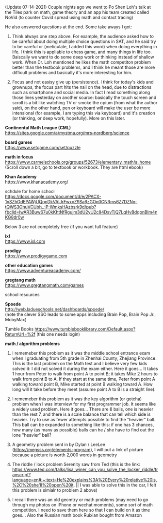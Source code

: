 (Update 07-14-2021) Couple nights ago we went to Po Shen Loh's talk at the Tiles park on math, game theory and an app his team created called NoVid (to counter Covid spread using math and contact tracing)

He also answered questions at the end. Some take aways I got:  
1) Think always one step above. For example, the audience asked how to be careful about doing multiple choice questions in SAT, and he said try to be careful or (meticulate, I added this word) when doing everything in life. I think this is appliable to chess game, and many things in life too. Baiscally we want to do some deep work or thinking instead of shallow work. When Dr. Loh mentioned he likes the math competiton problem better than the textbook problems, and I think he meant those are more difficult problems and basically it's more interesting for him.  

2) Focus and not easisy give up (persistence). I think for today's kids and grownups, the focus part hits the nail on the head, due to distractions such as smartphone and social media. In fact I read something along those lines yesterday on another source: basically the touch screen and scroll is a bit like watching TV or smoke the opium (from what the author said), on the other hand, pen or keyboard will make the user be more intensional (for example, I am typing this via keyboard) and it's creation (or thinking, or deep work, hopefully).  More on this later.  

**Continental Math League (CML)**  
https://sites.google.com/a/mystma.org/mrs-nordberg/science

**board games**  
https://www.setgame.com/set/puzzle  

**math in focus**  
https://www.carmelschools.org/groups/52673/elementary_math/a_home
(Scroll down a bit, go to textbook or workbook. They are html ebook)

**Khan Academy**  
https://www.khanacademy.org/  

schdule for home school   
https://docs.google.com/document/d/e/2PACX-1vSZhOdEPAWjUQpqDkVAlJrFwxxZ9Sa6zGOq0CNRms6Z7DZNq-tQWS3OhuVCUbh_-P-WmksHAzbsrk9d/pub?fbclid=IwAR3Buw67u0kKhtNfRgujm3dU2yU2c84DsvTjQ7LqHvBdqonBlm4nKG8dr0w  

Below 3 are not completely free (if you want full feature)  

**ixl**  
https://www.ixl.com  

**prodigy**  
https://www.prodigygame.com  

**other education games**  
https://www.adventureacademy.com/  

**gregtang math**  
https://www.gregtangmath.com/games  

school resources  

**Spoede**  
http://web.ladueschools.net/dashboards/spoede/  
(note the clever SSO leads to some apps including Brain Pop, Brain Pop Jr., MobyMax)

Tumble Books
https://www.tumblebooklibrary.com/Default.aspx?ReturnUrl=%2f (this one needs login)

**math / algorithm problems**  
1. I rememeber this problem as it was the middle school entrance exam when I graduating from 5th grade in Zhenhai County, Zhejiang Province. This is the last problem on the Math test and I believe very few kids solved it: I did not solved it during the exam either. Here it goes...
It takes 1 hour from Peter to walk from point A to point B; it takes Mike 2 hours to walk from point B to A. If they start at the same time, Peter from point A walking toward point B, Mike started at point B walking toward A. How long will it take before they meet (assume point A to B is a straight line).

2. I rememeber this problem as it was the key algorithm (or gotcha) problem when I was interview for my first programmer job. It seems like a widely used problem. Here it goes... 
There are 8 balls, one is heavier than the rest 7, and there is a scale balance that can tell which side is heavier. Try to use as fewer attempts possible to find the "heavier" ball. This ball can be expanded to something like this: if one has 3 chances, how many (as many as possible) balls can he / she have to find out the lone "heavier" ball?

3. A geometry problem sent in by Dylan / LeeLee (https://megsss.org/elements-program), I will put a link of picture because a picture is worth 2,000 words in geometry  
4. The riddle / lock problem Serenity saw from Ted (this is the link: https://www.ted.com/talks/lisa_winer_can_you_solve_the_locker_riddle/transcript?language=en#:~:text=He%20explains%3A%20Every%20relative%20is,%2C%20she'll%20open%20it. || I was able to solve this in the car, I felt this problem is simialr to problem 2 above)      
5. I recall there was an old geomtry or math problems (may need to go through my photos on iPhone or wechat moments), some sort of math competition. I need to save them here so that I can build on it as time goes... Also the Russian math book Ruixian bought from Amazon  

